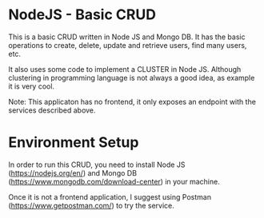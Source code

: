 # NodeJS - Basic CRUD
This is a basic CRUD written in Node JS and Mongo DB. It has the basic operations to create, delete, update and retrieve users, find many users, etc. 

It also uses some code to implement a CLUSTER in Node JS. Although clustering in programming language is not always a good idea, as example it is very cool.

Note: This applicaton has no frontend, it only exposes an endpoint with the services described above.

# Environment Setup

In order to run this CRUD, you need to install Node JS (https://nodejs.org/en/) and Mongo DB (https://www.mongodb.com/download-center) in your machine. 

Once it is not a frontend application, I suggest using Postman (https://www.getpostman.com/) to try the service.
